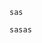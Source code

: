 <script type="text/plugin"  data-type = "code" action="start"> </script>

```dsadsa
sas
```
```cdcd
sasas
```

<script type="text/plugin" action="end"></script>
